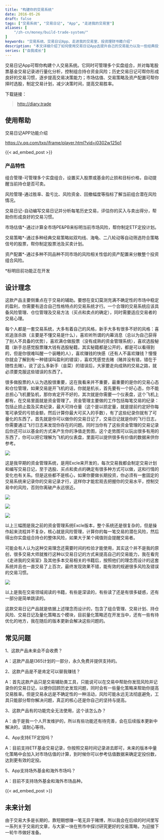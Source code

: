 ```yaml
---
title: "构建你的交易系统"
date: 2016-05-26
draft: false
tags: ["交易系统", "交易日记", "App", "走进我的交易室"]
aliases: [
    "/zh-cn/money/build-trade-system/"
]
keywords: "交易系统、交易日记App、走进我的交易室、投资理财书籍介绍"
description: "本文详细介绍了如何使用交易日记App去提升自己的交易能力以及一些经典投资理财书籍的介绍"
series: ["自我成长"]
---
```


交易日记App可帮你构建个人交易系统。它同时可管理多个实盘组合，并对每笔股票基金交易记录进行量化分析，控制组合持仓资金风险；历史交易日记可帮你形成良好的交易习惯，逐步提高交易决策能力；市场估值、交易策略及资产配置可帮你择时选股，制定交易计划，减少决策时间，提高交易胜率。

下载链接：

> <http://diary.trade>

## 使用帮助

交易日记APP功能介绍

<https://v.qq.com/txp/iframe/player.html?vid=i0302w125p1>

{{< ad_embed_post >}}

### 产品特性

组合管理-可管理多个实盘组合，设置买入股票或基金的止损和目标价格，自动提醒当前持仓是否可卖。

风险管理-通过胜率、盈亏比、风险资金、回撤幅度等指标了解当前组合潜在风险情况。

交易日记-自动编写交易日记并分析每笔历史交易，评估你的买入与卖出得分，帮助你形成良好的交易习惯。

市场估值*-通过计算全市场PE&PB来标明当前市场风险，帮你制定ETF定投计划。

交易策略*-通过多种经典交易策略如双均线、海龟、二八轮动等自动筛选符合策略信号的股票，帮你制定股票池及买卖计划。

资产配置*-通过多种不同品种不同市场的风险相关性低的资产配置来分散整个投资组合风险。

*标明目前功能正在开发

## 设计理念

这款产品主要侧重点在于交易的辅助。要想在变幻莫测充满不确定性的市场中稳定的盈利，你需要有适合自己性格特点的交易系统才行。一个合理的交易系统应该具备风险管理、仓位管理及交易方法（买点和卖点的确定），同时需要适应交易者的交易心理。

每个人都是一套交易系统，大多有着自己的风格，新手大多有很多不好的风格：喜欢追涨杀跌（主要是不懂交易是什么），喜欢听所谓的内幕消息（总以为自己获得了别人不具备的优势），喜欢满仓做股票（没有成熟的资金管理系统），喜欢选股秘籍（新手总感觉股票赚大钱有选股秘籍，其实秘籍都是公开的，都是可以看得到的，但是你很难叫醒一个装睡的人），喜欢赚钱的快感（还有人不喜欢赚钱？慢慢你就会了解到有一种错误叫盈利的错误），喜欢凭感觉去赌（赌并没有错，错在于随性去赌）。说了这么多新手（韭菜）的错误后，大家要走向成熟的交易之路，就必须要克服这些错误的东西了。

很多做股票的人认为选股很重要，这在我看来并不重要，最重要的是你的交易心态和仓位管理，如果交易是开飞机的话，你就是机长，首先要有一个好心态，你不能总担心飞机要坠机，那你肯定开不好的，其次就是你需要一个仪表盘，这个飞机上都有，在交易里面就是资金管理了。资金管理主要做的工作包括每笔交易的纪录：包括止损止盈及买卖纪录，最大可持仓量（这个是以损定量，就是提前约定好你每笔可承受的亏损金额，然后计算你最大可买入的手数），有了这些纪录你就有了可量化的东西了。首先就是你可以做你的交易日记了，交易日记就是你的飞行日志，你需要通过飞行日志来发现你存在的问题。同时当你有了这些资金管理的交易记录后你还可以以基金的方式来产生你的净值走势图，这个走势图可以玩出很多有用的东西了，你可以把它理解为飞机的仪表盘，里面可以提供很多有价值的数据来供你参考。

![](https://img.bmpi.dev/815c5166-a61f-1625-401f-80c695979bb7.png)

这是我早期的资金管理系统，是用Excle来开发的，每次交易我都会制定交易计划和编写交易日记，至于选股、买点和卖点的确定有很多种方式可以做，这和行情的变化也有关系。但是这些都不是核心，如果你要做长期投资，你必须有一套固定的交易系统来记录你的交易记录才行，这样你才能宏观去把握你的交易水平，控制交易中的风险，否则你离破产永远很近。

![](https://img.bmpi.dev/c6f460e2-672e-19d8-b57e-a6a26bd9711d.png)

![](https://img.bmpi.dev/1381f61b-d977-0552-bc48-2edd45a77b67.png)

![](https://img.bmpi.dev/dae86ef2-3022-2417-8180-26ccad2f4ada.png)

以上三幅图是我之前的资金管理系统Excle版本，整个系统还是很复杂的，但是操作起来流程并不复杂，核心就是风险管理，计算你的每一笔交易的潜在风险，然后得出你实盘组合持仓的整体风险，如果大于某个阈值则会提醒交易者。

可能会有人认为这种交易理念还需要时间的检验才能使用，其实这个并不是我的原创，很多交易大师就推行这种以交易日记的方式来提高自己的交易能力，我在看完《走进我的交易室》及其他多本交易相关的书籍后，按照他们的理念而设计的这套系统并且也一直交易了上百次，最终发现效果不错，能有效的规避很多风险及错误的交易习惯。

![](https://img.bmpi.dev/7fabdbaf-0f9b-c618-3706-b9776a22e797.png)

以上是我在交易领域阅读的书籍，有些是深读的，有些读了还是有很多疑惑，还有一部分是简单跳读的。

这款交易日记产品就是依据上述理念而设计的，包含了组合管理、交易计划、持仓风险、交易日记及量化策略五个模块，目前量化策略还在开发当中，还有一些有待优化的地方，我在随后的版本更新会解决这些问题的。

## 常见问题

1、这款产品未来会不会收费？

A：这款产品是I365计划的一部分，永久免费并提供支持的。

2、这款产品是不是肯定可以替我赚钱？

A：首先这款产品只是交易辅助类工具，只能说可以在交易中帮助你发现风险并记录你的交易日记，以便你回顾历史发现问题，同时会有一些量化策略来帮助你提高交易胜率。但是交易永远是不确定性的一种活动，风险可能永远无法彻底避免，工具只能部分帮你解决问题，真正的核心还是你自己的坚持与提高。

3、这款产品有的功能完全无法使用，这个该怎么办？

A：由于是我一个人开发维护的，所以有些功能还有待完善，会在后续版本更新中解决的，请耐心等待。

4、App支持ETF定投吗？

A：目前支持ETF基金交易记录，你按照交易时间记录进去即可，未来的版本中量化策略中会加入对市场估值的计算，到时候你可以参考估值数据来确定定投份数，达到更有效的定投。

5、App支持场外基金和海外市场吗？

A：目前不支持场外基金和海外市场品种。

{{< ad_embed_post >}}

## 未来计划

由于交易大多是长期的，靠短期想赚一笔无异于赌博，所以我会在后续的时间里写一系列关于交易的文章，与大家一块在熊市中探讨研究更好的交易策略，为迎接下一轮牛市做好准备。
